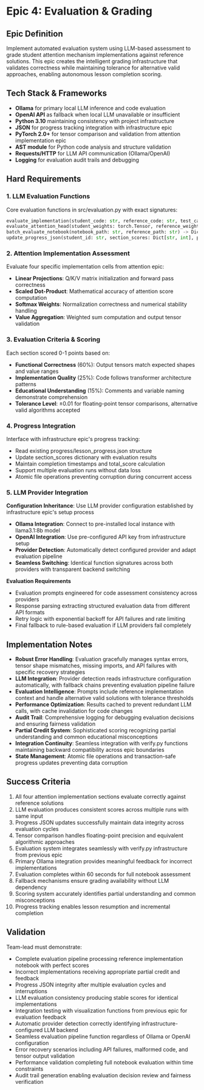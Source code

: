 # Epic 4: Evaluation & Grading

## Epic Definition
Implement automated evaluation system using LLM-based assessment to grade student attention mechanism implementations against reference solutions. This epic creates the intelligent grading infrastructure that validates correctness while maintaining tolerance for alternative valid approaches, enabling autonomous lesson completion scoring.

## Tech Stack & Frameworks
- **Ollama** for primary local LLM inference and code evaluation
- **OpenAI API** as fallback when local LLM unavailable or insufficient
- **Python 3.10** maintaining consistency with project infrastructure
- **JSON** for progress tracking integration with infrastructure epic
- **PyTorch 2.0+** for tensor comparison and validation from attention implementation epic
- **AST module** for Python code analysis and structure validation
- **Requests/HTTP** for LLM API communication (Ollama/OpenAI)
- **Logging** for evaluation audit trails and debugging

## Hard Requirements

### 1. LLM Evaluation Functions
Core evaluation functions in src/evaluation.py with exact signatures:
```python
evaluate_implementation(student_code: str, reference_code: str, test_case: Dict, section_name: str) -> Dict[str, Any]
evaluate_attention_head(student_weights: torch.Tensor, reference_weights: torch.Tensor, tokens: List[str]) -> Dict[str, Any]
batch_evaluate_notebook(notebook_path: str, reference_path: str) -> Dict[str, Any]
update_progress_json(student_id: str, section_scores: Dict[str, int], progress_path: str) -> bool
```

### 2. Attention Implementation Assessment
Evaluate four specific implementation cells from attention epic:
- **Linear Projections**: Q/K/V matrix initialization and forward pass correctness
- **Scaled Dot-Product**: Mathematical accuracy of attention score computation
- **Softmax Weights**: Normalization correctness and numerical stability handling
- **Value Aggregation**: Weighted sum computation and output tensor validation

### 3. Evaluation Criteria & Scoring
Each section scored 0-1 points based on:
- **Functional Correctness** (60%): Output tensors match expected shapes and value ranges
- **Implementation Quality** (25%): Code follows transformer architecture patterns
- **Educational Understanding** (15%): Comments and variable naming demonstrate comprehension
- **Tolerance Level**: ±0.01 for floating-point tensor comparisons, alternative valid algorithms accepted

### 4. Progress Integration
Interface with infrastructure epic's progress tracking:
- Read existing progress/lesson_progress.json structure
- Update section_scores dictionary with evaluation results
- Maintain completion timestamps and total_score calculation
- Support multiple evaluation runs without data loss
- Atomic file operations preventing corruption during concurrent access

### 5. LLM Provider Integration
**Configuration Inheritance**: Use LLM provider configuration established by infrastructure epic's setup process
- **Ollama Integration**: Connect to pre-installed local instance with llama3.1:8b model
- **OpenAI Integration**: Use pre-configured API key from infrastructure setup
- **Provider Detection**: Automatically detect configured provider and adapt evaluation pipeline
- **Seamless Switching**: Identical function signatures across both providers with transparent backend switching

**Evaluation Requirements**
- Evaluation prompts engineered for code assessment consistency across providers
- Response parsing extracting structured evaluation data from different API formats
- Retry logic with exponential backoff for API failures and rate limiting
- Final fallback to rule-based evaluation if LLM providers fail completely

## Implementation Notes
- **Robust Error Handling**: Evaluation gracefully manages syntax errors, tensor shape mismatches, missing imports, and API failures with specific recovery strategies
- **LLM Integration**: Provider detection reads infrastructure configuration automatically, with fallback chains preventing evaluation pipeline failure
- **Evaluation Intelligence**: Prompts include reference implementation context and handle alternative valid solutions with tolerance thresholds
- **Performance Optimization**: Results cached to prevent redundant LLM calls, with cache invalidation for code changes
- **Audit Trail**: Comprehensive logging for debugging evaluation decisions and ensuring fairness validation
- **Partial Credit System**: Sophisticated scoring recognizing partial understanding and common educational misconceptions
- **Integration Continuity**: Seamless integration with verify.py functions maintaining backward compatibility across epic boundaries
- **State Management**: Atomic file operations and transaction-safe progress updates preventing data corruption

## Success Criteria
1. All four attention implementation sections evaluate correctly against reference solutions
2. LLM evaluation produces consistent scores across multiple runs with same input
3. Progress JSON updates successfully maintain data integrity across evaluation cycles
4. Tensor comparison handles floating-point precision and equivalent algorithmic approaches
5. Evaluation system integrates seamlessly with verify.py infrastructure from previous epic
6. Primary Ollama integration provides meaningful feedback for incorrect implementations
7. Evaluation completes within 60 seconds for full notebook assessment
8. Fallback mechanisms ensure grading availability without LLM dependency
9. Scoring system accurately identifies partial understanding and common misconceptions
10. Progress tracking enables lesson resumption and incremental completion

## Validation
Team-lead must demonstrate:
- Complete evaluation pipeline processing reference implementation notebook with perfect scores
- Incorrect implementations receiving appropriate partial credit and feedback
- Progress JSON integrity after multiple evaluation cycles and interruptions
- LLM evaluation consistency producing stable scores for identical implementations
- Integration testing with visualization functions from previous epic for evaluation feedback
- Automatic provider detection correctly identifying infrastructure-configured LLM backend
- Seamless evaluation pipeline function regardless of Ollama or OpenAI configuration
- Error recovery scenarios including API failures, malformed code, and tensor output validation
- Performance validation completing full notebook evaluation within time constraints
- Audit trail generation enabling evaluation decision review and fairness verification